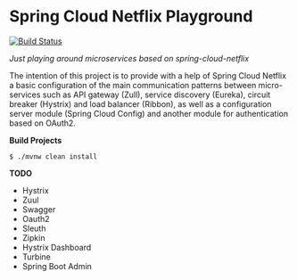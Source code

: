 # Spring Cloud Netflix Playground

[![Build Status](https://travis-ci.org/fpjunqueira/spring-cloud-netflix-playground.svg?branch=master)](https://travis-ci.org/fpjunqueira/spring-cloud-netflix-playground)

_Just playing around microservices based on spring-cloud-netflix_

The intention of this project is to provide with a help of Spring Cloud Netflix a basic configuration of the main communication patterns between micro-services such as API gateway (Zull), service discovery (Eureka), circuit breaker (Hystrix) and load balancer (Ribbon), as well as a configuration server module (Spring Cloud Config) and another module for authentication based on OAuth2.

**Build Projects**

`$ ./mvnw clean install
`

**TODO**

- Hystrix
- Zuul
- Swagger
- Oauth2 
- Sleuth
- Zipkin
- Hystrix Dashboard
- Turbine
- Spring Boot Admin
